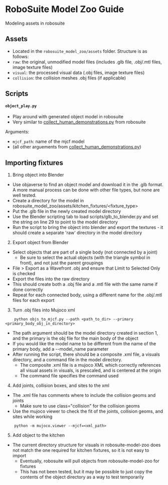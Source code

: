 # RoboSuite Model Zoo Guide
Modeling assets in robosuite

## Assets
- Located in the `robosuite_model_zoo/assets` folder. Structure is as follows:
- `raw`: the original, unmodified model files (includes .glb file, .obj/.mtl files, image texture files)
- `visual`: the processed visual data (.obj files, image texture files)
- `collision`: the collision meshes .obj files (if applicable)

## Scripts

#### `object_play.py`
- Play around with generated object model in robosuite
- Very similar to [collect_human_demonstrations.py](https://github.com/ARISE-Initiative/robosuite/blob/master/robosuite/scripts/collect_human_demonstrations.py) from robosuite

Arguments:
- `mjcf_path`: name of the mjcf model
- (all other arguements from [collect_human_demonstrations.py](https://github.com/ARISE-Initiative/robosuite/blob/master/robosuite/scripts/collect_human_demonstrations.py))

## Importing fixtures
1. Bring object into Blender
- Use objaverse to find an object model and download it in the .glb format. A more manual process can be done with other file types, but none are well tested.
- Create a directory for the model in robosuite_model_zoo/assets/kitchen_fixtures/<fixture_type>
- Put the .glb file in the newly created model directory
- Use the Blender scripting tab to load scripts/glb_to_blender.py and set the string on line 29 to point to the model directory
- Run the script to bring the object into blender and export the textures - it should create a separate 'raw' directory in the model directory

2. Export object from Blender
- Select objects that are part of a single body (not connected by a joint)
    - Be sure to select the actual objects (with the triangle symbol in front), and not just the parent groupings
- File > Export as a Wavefront .obj and ensure that Limit to Selected Only is checked
- Export the files into the raw directory
- This should create both a .obj file and a .mtl file with the same name if done correctly
- Repeat for each connected body, using a different name for the .obj/.mtl files for each export

3. Turn .obj files into Mujoco xml
```
    python objs_to_mjcf.py --path <path_to_dir> --primary <primary_body_obj_in_directory>
```
- The path argument should be the model directory created in section 1, and the primary is the obj file for the main body of the object
- If you would like the model name to be different from the name of the primary body, add a --model_name parameter
- After running the script, there should be a composite .xml file, a visuals directory, and a command file in the model directory.
    - The composite .xml file is a mujoco XML which correctly references all visual assets in visuals, is prescaled, and is centered at the origin
    - The command file specifies the command used 

4. Add joints, collision boxes, and sites to the xml
- The .xml file has comments where to include the collision geoms and joints
    - Make sure to use class="collision" for the collision geoms
- Use the mujoco viewer to check the fit of the joints, collision geoms, and sites while working
```
    python -m mujoco.viewer --mjcf=<xml_path>
```

5. Add object to the kitchen
- The current directory structure for visuals in robosuite-model-zoo does not match the one required for kitchen fixtures, so it is not easy to import
    - Eventually, robosuite will pull objects from robosuite-model-zoo for fixtures
    - This has not been tested, but it may be possible to just copy the contents of the object directory as a way to test temporarily

